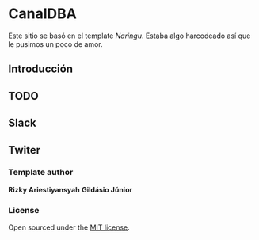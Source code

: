 # CanalDBA

Este sitio se basó en el template _Naringu_. Estaba algo harcodeado así que le pusimos un poco de amor.

## Introducción

## TODO

## Slack

## Twiter



### Template author
**Rizky Ariestiyansyah**
**Gildásio Júnior** 
### License
Open sourced under the [MIT license](LICENSE.md).
